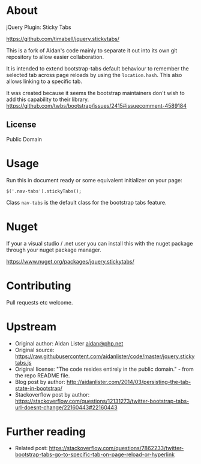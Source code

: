 About
=====

jQuery Plugin: Sticky Tabs

https://github.com/timabell/jquery.stickytabs/

This is a fork of Aidan's code mainly to separate it out into its own git repository
to allow easier collaboration.

It is intended to extend bootstrap-tabs default behaviour to remember the selected tab
across page reloads by using the `location.hash`. This also allows linking to a specific
tab.

It was created because it seems the bootstrap maintainers don't wish to add this
capability to their library. https://github.com/twbs/bootstrap/issues/2415#issuecomment-4589184

License
-------

Public Domain


Usage
=====

Run this in document ready or some equivalent initializer on your page:

    $('.nav-tabs').stickyTabs();

Class `nav-tabs` is the default class for the bootstrap tabs feature.

Nuget
=====

If your a visual studio / .net user you can install this with the nuget package through your nuget
package manager.

https://www.nuget.org/packages/jquery.stickytabs/

Contributing
============

Pull requests etc welcome.

Upstream
========

* Original author: Aidan Lister <aidan@php.net>
* Original source: https://raw.githubusercontent.com/aidanlister/code/master/jquery.stickytabs.js
* Original license: "The code resides entirely in the public domain." - from the repo README file.
* Blog post by author: http://aidanlister.com/2014/03/persisting-the-tab-state-in-bootstrap/
* Stackoverflow post by author: https://stackoverflow.com/questions/12131273/twitter-bootstrap-tabs-url-doesnt-change/22160443#22160443

Further reading
===============

* Related post: https://stackoverflow.com/questions/7862233/twitter-bootstrap-tabs-go-to-specific-tab-on-page-reload-or-hyperlink

